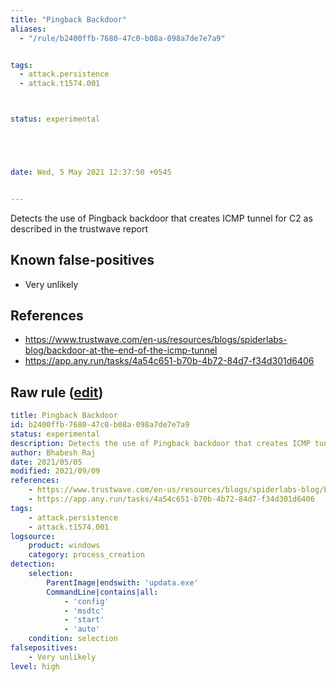 ```yaml
---
title: "Pingback Backdoor"
aliases:
  - "/rule/b2400ffb-7680-47c0-b08a-098a7de7e7a9"


tags:
  - attack.persistence
  - attack.t1574.001



status: experimental





date: Wed, 5 May 2021 12:37:50 +0545


---
```


Detects the use of Pingback backdoor that creates ICMP tunnel for C2 as described in the trustwave report

<!--more-->


## Known false-positives

* Very unlikely



## References

* https://www.trustwave.com/en-us/resources/blogs/spiderlabs-blog/backdoor-at-the-end-of-the-icmp-tunnel
* https://app.any.run/tasks/4a54c651-b70b-4b72-84d7-f34d301d6406


## Raw rule ([edit](https://github.com/SigmaHQ/sigma/edit/master/rules/windows/process_creation/proc_creation_win_pingback_backdoor.yml))
```yaml
title: Pingback Backdoor
id: b2400ffb-7680-47c0-b08a-098a7de7e7a9
status: experimental
description: Detects the use of Pingback backdoor that creates ICMP tunnel for C2 as described in the trustwave report
author: Bhabesh Raj
date: 2021/05/05
modified: 2021/09/09
references:
    - https://www.trustwave.com/en-us/resources/blogs/spiderlabs-blog/backdoor-at-the-end-of-the-icmp-tunnel
    - https://app.any.run/tasks/4a54c651-b70b-4b72-84d7-f34d301d6406
tags:
    - attack.persistence
    - attack.t1574.001
logsource:
    product: windows
    category: process_creation
detection:
    selection:
        ParentImage|endswith: 'updata.exe'
        CommandLine|contains|all:
            - 'config'
            - 'msdtc'
            - 'start'
            - 'auto'
    condition: selection
falsepositives:
    - Very unlikely
level: high
```
